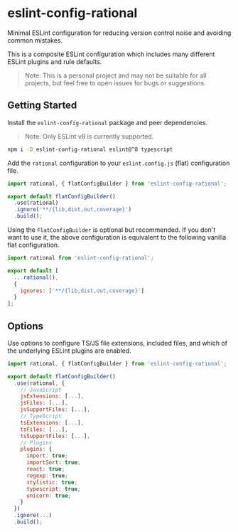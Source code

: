 # eslint-config-rational

Minimal ESLint configuration for reducing version control noise and avoiding common mistakes.

This is a composite ESLint configuration which includes many different ESLint plugins and rule defaults.

> Note: This is a personal project and may not be suitable for all projects, but feel free to open issues for bugs or suggestions.
## Getting Started

Install the `eslint-config-rational` package and peer dependencies. 

> Note: Only ESLint v8 is currently supported.

```bash
npm i -D eslint-config-rational eslint@^8 typescript
```

Add the `rational` configuration to your `eslint.config.js` (flat) configuration file.

```js
import rational, { flatConfigBuilder } from 'eslint-config-rational';

export default flatConfigBuilder()
  .use(rational)
  .ignore('**/{lib,dist,out,coverage}')
  .build();
```

Using the `FlatConfigBuilder` is optional but recommended. If you don't want to use it, the above configuration is equivalent to the following vanilla flat configuration.

```js
import rational from 'eslint-config-rational';

export default [
  ...rational(),
  {
    ignores: ['**/{lib,dist,out,coverage}']
  }
];
```

## Options

Use options to configure TS/JS file extensions, included files, and which of the underlying ESLint plugins are enabled.

```js
import rational, { flatConfigBuilder } from 'eslint-config-rational';

export default flatConfigBuilder()
  .use(rational, {
    // JavaScript
    jsExtensions: [...],
    jsFiles: [...],
    jsSupportFiles: [...],
    // TypeScript
    tsExtensions: [...],
    tsFiles: [...],
    tsSupportFiles: [...],
    // Plugins
    plugins: {
      import: true;
      importSort: true;
      react: true;
      regexp: true;
      stylistic: true;
      typescript: true;
      unicorn: true;
    }
  })
  .ignore(...)
  .build();
```
